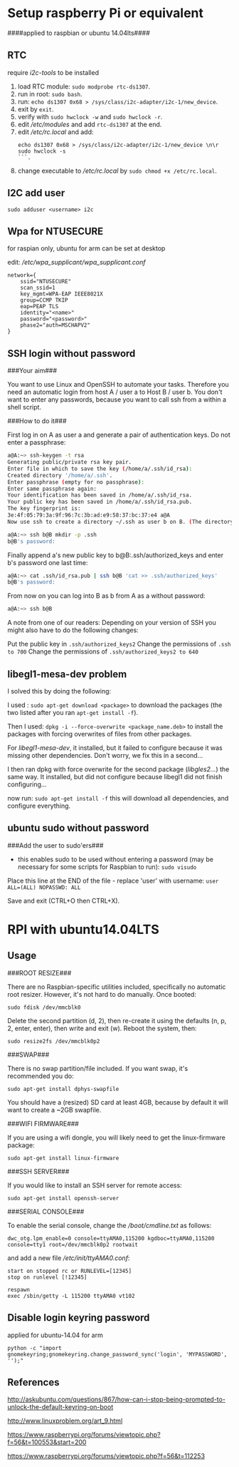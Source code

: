 Setup raspberry Pi or equivalent
================================
####applied to raspbian or ubuntu 14.04lts####

RTC
----
require *i2c-tools* to be installed

1. load RTC module: `sudo modprobe rtc-ds1307`. 
2. run in root: `sudo bash`. 
3. run: `echo ds1307 0x68 > /sys/class/i2c-adapter/i2c-1/new_device`. 
4. exit by `exit`. 
5. verify with `sudo hwclock -w` and `sudo hwclock -r`. 
6. edit */etc/modules* and add `rtc-ds1307` at the end. 
7. edit */etc/rc.local* and add:
    ```
    echo ds1307 0x68 > /sys/class/i2c-adapter/i2c-1/new_device \n\r
    sudo hwclock -s
    ```.
8. change executable to */etc/rc.local* by `sudo chmod +x /etc/rc.local`.



I2C add user
-----------
`sudo adduser <username> i2c`

Wpa for NTUSECURE
-----------------
for raspian only, ubuntu for arm can be set at desktop

edit: */etc/wpa_supplicant/wpa_supplicant.conf*

```
network={
    ssid="NTUSECURE"
    scan_ssid=1
    key_mgmt=WPA-EAP IEEE8021X
    group=CCMP TKIP
    eap=PEAP TLS
    identity="<name>"
    password="<password>"
    phase2="auth=MSCHAPV2"
}
```

SSH login without password
----

###Your aim###

You want to use Linux and OpenSSH to automate your tasks. Therefore you need an automatic login from host A / user a to Host B / user b. You don't want to enter any passwords, because you want to call ssh from a within a shell script.

###How to do it###

First log in on A as user a and generate a pair of authentication keys. Do not enter a passphrase:

```bash
a@A:~> ssh-keygen -t rsa
Generating public/private rsa key pair.
Enter file in which to save the key (/home/a/.ssh/id_rsa): 
Created directory '/home/a/.ssh'.
Enter passphrase (empty for no passphrase): 
Enter same passphrase again: 
Your identification has been saved in /home/a/.ssh/id_rsa.
Your public key has been saved in /home/a/.ssh/id_rsa.pub.
The key fingerprint is:
3e:4f:05:79:3a:9f:96:7c:3b:ad:e9:58:37:bc:37:e4 a@A
Now use ssh to create a directory ~/.ssh as user b on B. (The directory may already exist, which is fine):
```
```bash
a@A:~> ssh b@B mkdir -p .ssh
b@B's password: 
```
Finally append a's new public key to b@B:.ssh/authorized_keys and enter b's password one last time:

```bash
a@A:~> cat .ssh/id_rsa.pub | ssh b@B 'cat >> .ssh/authorized_keys'
b@B's password:
```
From now on you can log into B as b from A as a without password:

```bash
a@A:~> ssh b@B
```

A note from one of our readers: Depending on your version of SSH you might also have to do the following changes:

Put the public key in `.ssh/authorized_keys2`
Change the permissions of `.ssh to 700`
Change the permissions of `.ssh/authorized_keys2 to 640`

libegl1-mesa-dev problem
------------------------
I solved this by doing the following:

I used : `sudo apt-get download <package>`
to download the packages (the two listed after you ran `apt-get install -f`).

Then I used: `dpkg -i --force-overwrite <package_name.deb>`
to install the packages with forcing overwrites of files from other packages.

For *libegl1-mesa-dev*, it installed, but it failed to configure because it was missing other dependencies. Don't worry, we fix this in a second...

I then ran dpkg with force overwrite for the second package (*libgles2...*) the same way. It installed, but did not configure because libegl1 did not finish configuring...

now run: `sudo apt-get install -f`
this will download all dependencies, and configure everything.

ubuntu sudo without password
----------------------------

###Add the user to sudo'ers###
- this enables sudo to be used without entering a password (may be necessary for some scripts for Raspbian to run):
`sudo visudo`

Place this line at the END of the file - replace 'user' with username:
`user ALL=(ALL) NOPASSWD: ALL`

Save and exit (CTRL+O then CTRL+X).

RPI with ubuntu14.04LTS
=======================
Usage
-----

###ROOT RESIZE###

There are no Raspbian-specific utilities included, specifically no automatic root resizer. However, it's not hard to do manually. Once booted:

`sudo fdisk /dev/mmcblk0`

Delete the second partition (d, 2), then re-create it using the defaults (n, p, 2, enter, enter), then write and exit (w). Reboot the system, then:

`sudo resize2fs /dev/mmcblk0p2`

###SWAP###

There is no swap partition/file included. If you want swap, it's recommended you do:

`sudo apt-get install dphys-swapfile`

You should have a (resized) SD card at least 4GB, because by default it will want to create a ~2GB swapfile.

###WIFI FIRMWARE###

If you are using a wifi dongle, you will likely need to get the linux-firmware package:

`sudo apt-get install linux-firmware`

###SSH SERVER###


If you would like to install an SSH server for remote access:

`sudo apt-get install openssh-server`

###SERIAL CONSOLE###

To enable the serial console, change the */boot/cmdline.txt* as follows:

`dwc_otg.lpm_enable=0 console=ttyAMA0,115200 kgdboc=ttyAMA0,115200 console=tty1 root=/dev/mmcblk0p2 rootwait`

and add a new file */etc/init/ttyAMA0.conf*:
```
start on stopped rc or RUNLEVEL=[12345]
stop on runlevel [!12345]

respawn
exec /sbin/getty -L 115200 ttyAMA0 vt102
```

Disable login keyring password
-------------------------------
applied for ubuntu-14.04 for arm

`python -c "import gnomekeyring;gnomekeyring.change_password_sync('login', 'MYPASSWORD', '');"`

References
----------
http://askubuntu.com/questions/867/how-can-i-stop-being-prompted-to-unlock-the-default-keyring-on-boot

http://www.linuxproblem.org/art_9.html

https://www.raspberrypi.org/forums/viewtopic.php?f=56&t=100553&start=200

https://www.raspberrypi.org/forums/viewtopic.php?f=56&t=112253
